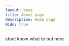 ```yaml
---
layout: base
title: About page
description: Home page 
Hide: true
---
```


idont know what to but here